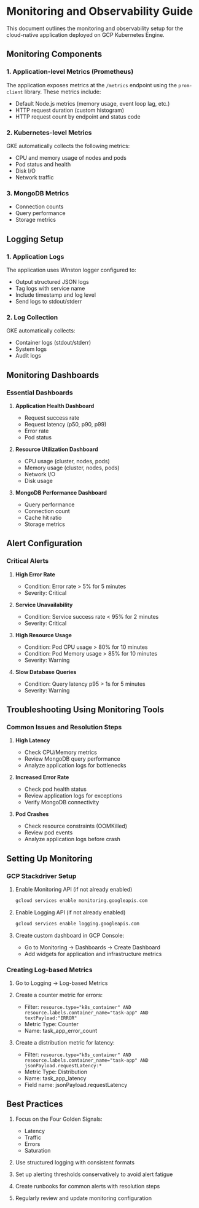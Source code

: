 # Monitoring and Observability Guide

This document outlines the monitoring and observability setup for the cloud-native application deployed on GCP Kubernetes Engine.

## Monitoring Components

### 1. Application-level Metrics (Prometheus)

The application exposes metrics at the `/metrics` endpoint using the `prom-client` library. These metrics include:

- Default Node.js metrics (memory usage, event loop lag, etc.)
- HTTP request duration (custom histogram)
- HTTP request count by endpoint and status code

### 2. Kubernetes-level Metrics

GKE automatically collects the following metrics:
- CPU and memory usage of nodes and pods
- Pod status and health
- Disk I/O
- Network traffic

### 3. MongoDB Metrics

- Connection counts
- Query performance
- Storage metrics

## Logging Setup

### 1. Application Logs

The application uses Winston logger configured to:
- Output structured JSON logs
- Tag logs with service name
- Include timestamp and log level
- Send logs to stdout/stderr

### 2. Log Collection

GKE automatically collects:
- Container logs (stdout/stderr)
- System logs
- Audit logs

## Monitoring Dashboards

### Essential Dashboards

1. **Application Health Dashboard**
   - Request success rate
   - Request latency (p50, p90, p99)
   - Error rate
   - Pod status

2. **Resource Utilization Dashboard**
   - CPU usage (cluster, nodes, pods)
   - Memory usage (cluster, nodes, pods)
   - Network I/O
   - Disk usage

3. **MongoDB Performance Dashboard**
   - Query performance
   - Connection count
   - Cache hit ratio
   - Storage metrics

## Alert Configuration

### Critical Alerts

1. **High Error Rate**
   - Condition: Error rate > 5% for 5 minutes
   - Severity: Critical

2. **Service Unavailability**
   - Condition: Service success rate < 95% for 2 minutes
   - Severity: Critical

3. **High Resource Usage**
   - Condition: Pod CPU usage > 80% for 10 minutes
   - Condition: Pod Memory usage > 85% for 10 minutes
   - Severity: Warning

4. **Slow Database Queries**
   - Condition: Query latency p95 > 1s for 5 minutes
   - Severity: Warning

## Troubleshooting Using Monitoring Tools

### Common Issues and Resolution Steps

1. **High Latency**
   - Check CPU/Memory metrics
   - Review MongoDB query performance
   - Analyze application logs for bottlenecks

2. **Increased Error Rate**
   - Check pod health status
   - Review application logs for exceptions
   - Verify MongoDB connectivity

3. **Pod Crashes**
   - Check resource constraints (OOMKilled)
   - Review pod events
   - Analyze application logs before crash

## Setting Up Monitoring

### GCP Stackdriver Setup

1. Enable Monitoring API (if not already enabled)
   ```bash
   gcloud services enable monitoring.googleapis.com
   ```

2. Enable Logging API (if not already enabled)
   ```bash
   gcloud services enable logging.googleapis.com
   ```

3. Create custom dashboard in GCP Console:
   - Go to Monitoring → Dashboards → Create Dashboard
   - Add widgets for application and infrastructure metrics

### Creating Log-based Metrics

1. Go to Logging → Log-based Metrics
2. Create a counter metric for errors:
   - Filter: `resource.type="k8s_container" AND resource.labels.container_name="task-app" AND textPayload:"ERROR"`
   - Metric Type: Counter
   - Name: task_app_error_count

3. Create a distribution metric for latency:
   - Filter: `resource.type="k8s_container" AND resource.labels.container_name="task-app" AND jsonPayload.requestLatency:*`
   - Metric Type: Distribution
   - Name: task_app_latency
   - Field name: jsonPayload.requestLatency

## Best Practices

1. Focus on the Four Golden Signals:
   - Latency
   - Traffic
   - Errors
   - Saturation

2. Use structured logging with consistent formats

3. Set up alerting thresholds conservatively to avoid alert fatigue

4. Create runbooks for common alerts with resolution steps

5. Regularly review and update monitoring configuration 
